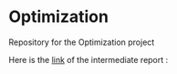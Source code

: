 # Optimization
Repository for the Optimization project 

Here is the [link](https://github.com/stephen37/Optimization/blob/master/IntermediateReport/IntermediateReport.pdf) of the intermediate report : 
